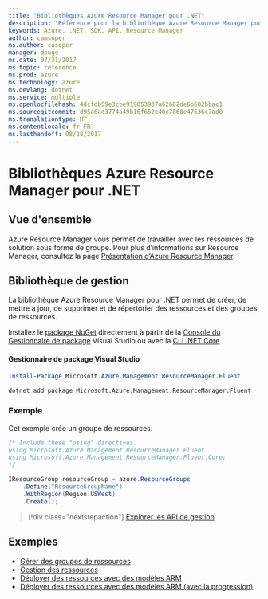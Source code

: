 ```yaml
---
title: "Bibliothèques Azure Resource Manager pour .NET"
description: "Référence pour la bibliothèque Azure Resource Manager pour .NET"
keywords: Azure, .NET, SDK, API, Resource Manager
author: camsoper
ms.author: casoper
manager: douge
ms.date: 07/31/2017
ms.topic: reference
ms.prod: azure
ms.technology: azure
ms.devlang: dotnet
ms.service: multiple
ms.openlocfilehash: 4dcfdb59e3cbe919053937a62602de6b602bbac1
ms.sourcegitcommit: d95a6ad3774a49b16f652e40e7860e47636c7ad0
ms.translationtype: HT
ms.contentlocale: fr-FR
ms.lasthandoff: 08/28/2017
---
```

# <a name="azure-resource-manager-libraries-for-net"></a>Bibliothèques Azure Resource Manager pour .NET

## <a name="overview"></a>Vue d'ensemble

Azure Resource Manager vous permet de travailler avec les ressources de solution sous forme de groupe.  Pour plus d’informations sur Resource Manager, consultez la page [Présentation d’Azure Resource Manager](https://docs.microsoft.com/azure/azure-resource-manager/resource-group-overview).

## <a name="management-library"></a>Bibliothèque de gestion

La bibliothèque Azure Resource Manager pour .NET permet de créer, de mettre à jour, de supprimer et de répertorier des ressources et des groupes de ressources.

Installez le [package NuGet](https://www.nuget.org/packages/Microsoft.Azure.Management.ResourceManager.Fluent) directement à partir de la [Console du Gestionnaire de package][PackageManager] Visual Studio ou avec la [CLI .NET Core][DotNetCLI].

#### <a name="visual-studio-package-manager"></a>Gestionnaire de package Visual Studio

```powershell
Install-Package Microsoft.Azure.Management.ResourceManager.Fluent
```

```bash
dotnet add package Microsoft.Azure.Management.ResourceManager.Fluent
```

### <a name="example"></a>Exemple

Cet exemple crée un groupe de ressources.

```csharp
/* Include these "using" directives.
using Microsoft.Azure.Management.ResourceManager.Fluent
using Microsoft.Azure.Management.ResourceManager.Fluent.Core;
*/

IResourceGroup resourceGroup = azure.ResourceGroups
    .Define("ResourceGroupName")
    .WithRegion(Region.USWest)
    .Create();
```

> [!div class="nextstepaction"]
> [Explorer les API de gestion](/dotnet/api/overview/azure/resources/management)


## <a name="samples"></a>Exemples

* [Gérer des groupes de ressources](https://github.com/Azure-Samples/resources-dotnet-manage-resource-group)
* [Gestion des ressources](https://github.com/Azure-Samples/resources-dotnet-manage-resource)
* [Déployer des ressources avec des modèles ARM](https://github.com/Azure-Samples/resources-dotnet-deploy-using-arm-template)
* [Déployer des ressources avec des modèles ARM (avec la progression)](https://github.com/Azure-Samples/resources-dotnet-deploy-using-arm-template-with-progress)


[PackageManager]: https://docs.microsoft.com/nuget/tools/package-manager-console
[DotNetCLI]: https://docs.microsoft.com/en-us/dotnet/core/tools/dotnet-add-package
